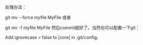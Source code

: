 处理办法：


git mv --force myfile MyFile
或者

git mv -f myfile MyFile
然后commit就好了。当然也可以配置一下git：

Add ignorecase = false to [core] in .git/config;